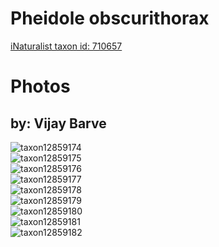 
Pheidole obscurithorax
======================
  
[iNaturalist taxon id: 710657](https://www.inaturalist.org/taxa/710657)
# Photos

## by: Vijay Barve
  
![taxon12859174](https://inaturalist-open-data.s3.amazonaws.com/photos/13712752/medium.jpeg)  
![taxon12859175](https://inaturalist-open-data.s3.amazonaws.com/photos/13712768/medium.jpeg)  
![taxon12859176](https://inaturalist-open-data.s3.amazonaws.com/photos/13712755/medium.jpeg)  
![taxon12859177](https://inaturalist-open-data.s3.amazonaws.com/photos/13712757/medium.jpeg)  
![taxon12859178](https://inaturalist-open-data.s3.amazonaws.com/photos/13712758/medium.jpeg)  
![taxon12859179](https://inaturalist-open-data.s3.amazonaws.com/photos/13712759/medium.jpeg)  
![taxon12859180](https://inaturalist-open-data.s3.amazonaws.com/photos/13712761/medium.jpeg)  
![taxon12859181](https://inaturalist-open-data.s3.amazonaws.com/photos/13712762/medium.jpeg)  
![taxon12859182](https://inaturalist-open-data.s3.amazonaws.com/photos/13712766/medium.jpeg)